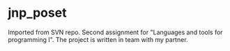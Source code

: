 # jnp_poset
Imported from SVN repo.
Second assignment for "Languages and tools for programming I".
The project is written in team with my partner.
